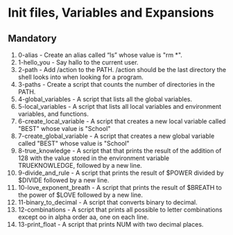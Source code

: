 # Init files, Variables and Expansions

## Mandatory

1. 0-alias - Create an alias called “ls” whose value is "rm *".
2. 1-hello_you - Say hallo to the current user.
3. 2-path - Add /action to the PATH. /action should be the last directory the shell looks into when looking for a program.
4. 3-paths - Create a script that counts the number of directories in the PATH.
5. 4-global_variables - A script that lists all the global variables.
6. 5-local_variables - A script that lists all local variables and environment variables, and functions.
7. 6-create_local_variable - A script that creates a new local variable called "BEST" whose value is "School"
8. 7-create_global_variable - A script that creates a new global variable called "BEST" whose value is "School"
9. 8-true_knowledge - A script that  that prints the result of the addition of 128 with the value stored in the environment variable TRUEKNOWLEDGE, followed by a new line.
10. 9-divide_and_rule - A script that prints the result of $POWER divided by $DIVIDE followed by a new line.
11. 10-love_exponent_breath - A script that prints the result of $BREATH to the power of $LOVE followed by a new line.
12. 11-binary_to_decimal - A script that converts binary to decimal.
13. 12-combinations - A script that prints all possible to letter combinations except oo in alpha order aa, one on each line.
14. 13-print_float - A script that prints NUM with two decimal places.
